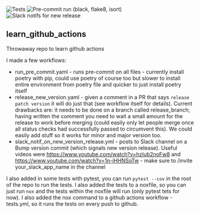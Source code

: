 ![Tests](https://github.com/crispinlogan/learn_github_actions/actions/workflows/tests.yml/badge.svg)
![Pre-commit run (black, flake8, isort)](https://github.com/crispinlogan/learn_github_actions/actions/workflows/run_pre_commit.yaml/badge.svg)
![Slack notifs for new release](https://github.com/crispinlogan/learn_github_actions/actions/workflows/slack_notif_on_new_version_release.yml/badge.svg)
<!-- ![Version release on PR comment](https://github.com/crispinlogan/learn_github_actions/actions/workflows/release_new_version.yml/badge.svg) -->


learn_github_actions
--------------------

Throwaway repo to learn github actions

I made a few workflows:
- run_pre_commit.yaml - runs pre-commit on all files - currently install poetry with pip, could use poetry of course too but slower to install entire environment from poetry file and quicker to just install poetry itself
- release_new_version.yaml - given a comment in a PR that says `release patch version` it will do just that (see workflow itself for details). Current drawbacks are: it needs to be done on a branch called release_branch; having written the comment you need to wait a small amount for the release to work before merging (could easily only let people merge once all status checks had successfully passed to circumvent this). We could easily add stuff so it works for minor and major version too.
- slack_notif_on_new_version_release.yml - posts to Slack channel on a Bump version commit (which signals new version release). Useful videos were https://www.youtube.com/watch?v=hzIub2noFw8 and https://www.youtube.com/watch?v=1n-jHHNSoTw - make sure to  /invite your_slack_app_name in the channel

I also added in some tests with pytest, you can run `pytest --cov` in the root of the repo to run the tests.
I also added the tests to a noxfile, so you can just run `nox` and the tests within the noxfile will run (only pytest tets for now).
I also added the nox command to a github actions workflow - tests.yml, so it runs the tests on every push to github.
